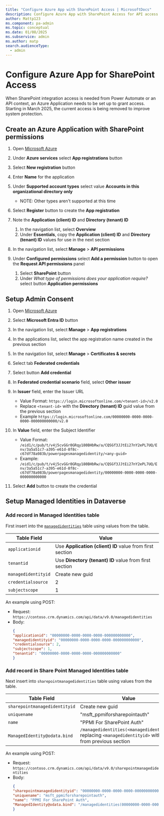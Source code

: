 ```yaml
---
title: "Configure Azure App with SharePoint Access | MicrosoftDocs"
description: Configure Azure App with SharePoint Access for API access to access the SharePoint integration table
author: Mattp123
ms.component: pa-admin
ms.topic: conceptual
ms.date: 01/08/2025
ms.subservice: admin
ms.author: matp
search.audienceType: 
  - admin
---
```

# Configure Azure App for SharePoint Access

When SharePoint integration access is needed from Power Automate or an API context, an Azure Application needs to be set up to grant access. Starting in March 2025, the current access is being removed to improve system protection.

## Create an Azure Application with SharePoint permissions

1. Open [Microsoft Azure](https://portal.azure.com/#home)

1. Under **Azure services** select **App registrations** button

1. Select **New registration** button

1. Enter **Name** for the application

1. Under **Supported account types** select value **Accounts in this organizational directory only**
   - NOTE: Other types aren't supported at this time

1. Select **Register** button to create the **App registration**

1. Note the **Application (client) ID** and **Directory (tenant) ID**
   1. In the navigation list, select **Overview**
   1. Under **Essentials**, copy the **Application (client) ID** and **Directory (tenant) ID** values for use in the next section

1. In the navigation list, select **Manage** > **API permissions**

1. Under **Configured permissions** select **Add a permission** button to open the **Request API permissions** panel
   1. Select **SharePoint** button
   1. Under *What type of permissions does your application require?* select button **Application permissions**

## Setup Admin Consent

1. Open [Microsoft Azure](https://portal.azure.com/#home)

1. Select **Microsoft Entra ID** button

1. In the navigation list, select **Manage** > **App registrations**

1. In the applications list, select the app registration name created in the previous section

1. In the navigation list, select **Manage** > **Certificates & secrets**

1. Select tab **Federated credentials**

1. Select button **Add credential**

1. In **Federated credential scenario** field, select **Other issuer**

1. In **Issuer** field, enter the Issuer URL
   - Value Format: `https://login.microsoftonline.com/<tenant-id>/v2.0`
   - Replace `<tenant-id>` with the **Directory (tenant) ID** guid value from the previous section
   - Example `https://login.microsoftonline.com/00000000-0000-0000-0000-000000000000/v2.0`

1. In **Value** field, enter the Subject Identifier 
    - Value Format: `/eid1/c/pub/t/v4j5cvGGr0GRqy180BHbRw/a/CQSGf3JJtEi27nY2ePL7UQ/Env/3a5a51c7-a395-e61d-8f8c-c67df78a983b/powerpagesmanagedidentity/<any-guid>`
    - Example: `/eid1/c/pub/t/v4j5cvGGr0GRqy180BHbRw/a/CQSGf3JJtEi27nY2ePL7UQ/Env/3a5a51c7-a395-e61d-8f8c-c67df78a983b/powerpagesmanagedidentity/00000000-0000-0000-0000-000000000000`
   
1. Select **Add** button to create the credential

## Setup Managed Identities in Dataverse

### Add record in **Managed Identities** table

First insert into the [`managedidentities`](https://learn.microsoft.com/power-apps/developer/data-platform/reference/entities/managedidentity) table using values from the table.

| Table Field | Value |
| --- | --- |
| `applicationid` | Use **Application (client) ID** value from first section |
| `tenantid` | Use **Directory (tenant) ID** value from first section |
| `managedidentityid` | Create new guid |
| `credentialsource` | 2 |
| `subjectscope` | 1 |

An example using POST: 
- Request: `https://contoso.crm.dynamics.com/api/data/v9.0/managedidentities`
- Body: 
  ```json
  {
  "applicationid": "00000000-0000-0000-0000-000000000000",
  "managedidentityid": "00000000-0000-0000-0000-000000000000",
  "credentialsource": 2,
  "subjectscope": 1,
  "tenantid": "00000000-0000-0000-0000-000000000000"
  }
  ```

### Add record in **Share Point Managed Identities** table

Next insert into `sharepointmanagedidentities` table using values from the table.

| Table Field | Value |
| --- | --- |
| `sharepointmanagedidentityid` | Create new guid |
| `uniquename` | "msft_ppmiforsharepointauth" |
| `name` | "PPMI For SharePoint Auth" |
| `ManagedIdentity@odata.bind` | `/managedidentities(<managedidentityid>)` replacing `<managedidentityid>` with value from previous section  |

An example using POST: 
- Request: `https://contoso.crm.dynamics.com/api/data/v9.0/sharepointmanagedidentities`
- Body:
  ```json
  {
  "sharepointmanagedidentityid": "00000000-0000-0000-0000-000000000000",
  "uniquename": "msft_ppmiforsharepointauth",
  "name": "PPMI For SharePoint Auth",
  "ManagedIdentity@odata.bind": "/managedidentities(00000000-0000-0000-0000-000000000000)"
  }
  ```


